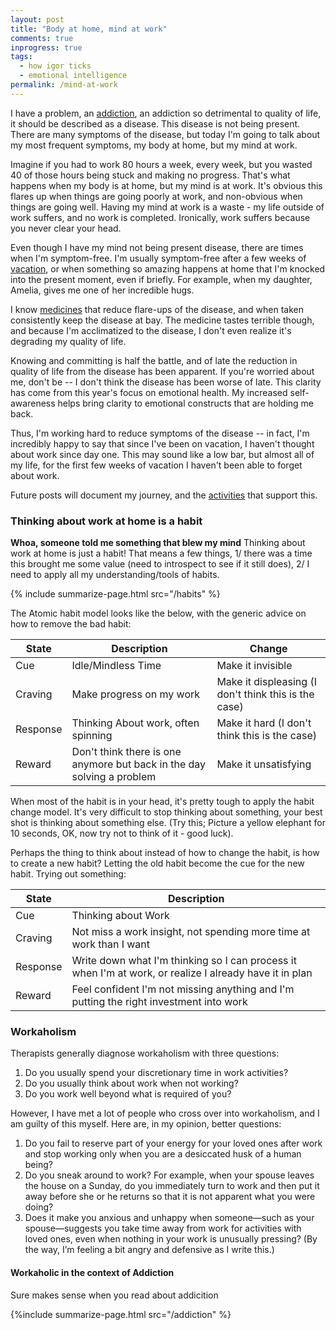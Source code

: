 ```yaml
---
layout: post
title: "Body at home, mind at work"
comments: true
inprogress: true
tags:
  - how igor ticks
  - emotional intelligence
permalink: /mind-at-work
---
```


I have a problem, an [addiction](/addiction), an addiction so detrimental to quality of life, it should be described as a disease. This disease is not being present. There are many symptoms of the disease, but today I'm going to talk about my most frequent symptoms, my body at home, but my mind at work.

Imagine if you had to work 80 hours a week, every week, but you wasted 40 of those hours being stuck and making no progress. That's what happens when my body is at home, but my mind is at work. It's obvious this flares up when things are going poorly at work, and non-obvious when things are going well. Having my mind at work is a waste - my life outside of work suffers, and no work is completed. Ironically, work suffers because you never clear your head.

Even though I have my mind not being present disease, there are times when I'm symptom-free. I'm usually symptom-free after a few weeks of [vacation](/time-off), or when something so amazing happens at home that I'm knocked into the present moment, even if briefly. For example, when my daughter, Amelia, gives me one of her incredible hugs.

I know [medicines](/emotional-health) that reduce flare-ups of the disease, and when taken consistently keep the disease at bay. The medicine tastes terrible though, and because I'm acclimatized to the disease, I don't even realize it's degrading my quality of life.

Knowing and committing is half the battle, and of late the reduction in quality of life from the disease has been apparent. If you're worried about me, don't be -- I don't think the disease has been worse of late. This clarity has come from this year's focus on emotional health. My increased self-awareness helps bring clarity to emotional constructs that are holding me back.

Thus, I'm working hard to reduce symptoms of the disease -- in fact, I'm incredibly happy to say that since I've been on vacation, I haven't thought about work since day one. This may sound like a low bar, but almost all of my life, for the first few weeks of vacation I haven't been able to forget about work.

Future posts will document my journey, and the [activities](/emotional-health) that support this.

### Thinking about work at home is a habit

**Whoa, someone told me something that blew my mind** Thinking about work at home is just a habit! That means a few things, 1/ there was a time this brought me some value (need to introspect to see if it still does), 2/ I need to apply all my understanding/tools of habits.

{% include summarize-page.html src="/habits" %}

The Atomic habit model looks like the below, with the generic advice on how to remove the bad habit:

| State    | Description                                                            | Change                                               |
| -------- | ---------------------------------------------------------------------- | ---------------------------------------------------- |
| Cue      | Idle/Mindless Time                                                     | Make it invisible                                    |
| Craving  | Make progress on my work                                               | Make it displeasing (I don't think this is the case) |
| Response | Thinking About work, often spinning                                    | Make it hard (I don't think this is the case)        |
| Reward   | Don't think there is one anymore but back in the day solving a problem | Make it unsatisfying                                 |

When most of the habit is in your head, it's pretty tough to apply the habit change model. It's very difficult to stop thinking about something, your best shot is thinking about something else. (Try this; Picture a yellow elephant for 10 seconds, OK, now try not to think of it - good luck).

Perhaps the thing to think about instead of how to change the habit, is how to create a new habit? Letting the old habit become the cue for the new habit. Trying out something:

| State    | Description                                                                                             |
| -------- | ------------------------------------------------------------------------------------------------------- |
| Cue      | Thinking about Work                                                                                     |
| Craving  | Not miss a work insight, not spending more time at work than I want                                     |
| Response | Write down what I'm thinking so I can process it when I'm at work, or realize I already have it in plan |
| Reward   | Feel confident I'm not missing anything and I'm putting the right investment into work                  |

### Workaholism

Therapists generally diagnose workaholism with three questions:

1. Do you usually spend your discretionary time in work activities?
2. Do you usually think about work when not working?
3. Do you work well beyond what is required of you?

However, I have met a lot of people who cross over into workaholism, and I am guilty of this myself. Here are, in my opinion, better questions:

1. Do you fail to reserve part of your energy for your loved ones after work and stop working only when you are a desiccated husk of a human being?
2. Do you sneak around to work? For example, when your spouse leaves the house on a Sunday, do you immediately turn to work and then put it away before she or he returns so that it is not apparent what you were doing?
3. Does it make you anxious and unhappy when someone—such as your spouse—suggests you take time away from work for activities with loved ones, even when nothing in your work is unusually pressing? (By the way, I’m feeling a bit angry and defensive as I write this.)

#### Workaholic in the context of Addiction

Sure makes sense when you read about addicition

{%include summarize-page.html src="/addiction" %}
